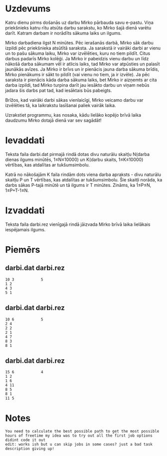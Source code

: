 

# Uzdevums
Katru dienu pirms došanās uz darbu Mirko pārbauda savu e-pastu. Viņa priekšnieks katru rītu atsūta darbu sarakstu, ko Mirko šajā dienā varētu darīt. Katram darbam ir norādīts sākuma laiks un ilgums.

Mirko darbadiena ilgst N minūtes. Pēc ierašanās darbā, Mirko sāk darbu izpildi pēc priekšnieka atsūtītā saraksta. Ja sarakstā ir vairāki darbi ar vienu un to pašu sākuma laiku, Mirko var izvēlēties, kuru no tiem pildīt. Citus darbus padarīs Mirko kolēģi. Ja Mirko ir pabeidzis vienu darbu un līdz nākošā darba sākumam vēl ir atlicis laiks, tad Mirko var atpūsties un palasīt jaunākās avīzes. Ja Mirko ir brīvs un ir pienācis jauna darba sākuma brīdis, Mirko pienākums ir sākt to pildīt (vai vienu no tiem, ja ir izvēle). Ja pēc saraksta ir pienācis kāda darba sākuma laiks, bet Mirko ir aizņemts ar cita darba izpildi, tad Mirko turpina darīt jau iesākto darbu un viņam nebūs jadara šis darbs pat tad, kad iesāktais būs pabeigts.

Brīžos, kad vairāki darbi sākas vienlaicīgi, Mirko veicamo darbu var izvēlēties tā, ka laikrakstu lasīšanai paliek vairāk laika.

Uzrakstiet programmu, kas nosaka, kādu lielāko kopējo brīvā laika daudzumu Mirko dotajā dienā var sev sagādāt!

 
# Ievaddati
Teksta faila darbi.dat pirmajā rindā dotas divu naturālu skaitļu N(darba dienas ilgums minūtēs, 1≤N≤10000) un K(darbu skaits, 1≤K≤10000) vērtības, kas atdalītas ar tukšumsimbolu.

Katrā no nākošajām K faila rindām dots viena darba apraksts - divu naturālu skaitļu P un T vērtības, kas atdalītas ar tukšumsimbolu. Šie skaitļi norāda, ka darbs sākas P-tajā minūtē un tā ilgums ir T minūtes. Zināms, ka 1≤P≤N, 1≤P+T-1≤N.

 
# Izvaddati
Teksta faila darbi.rez vienīgajā rindā jāizvada Mirko brīvā laika lielākais iespējamais ilgums.

 
# Piemērs
## darbi.dat	darbi.rez
    10 3            5
    1 2
    4 3
    5 1
 	 
## darbi.dat	darbi.rez
    10 6            5
    2 4
    2 2
    2 1
    4 7
    8 3
    8 1
 	 
## darbi.dat	darbi.rez
    15 6            4
    1 2
    1 6
    4 11
    8 5
    8 1
    11 5

# Notes
    You need to calculate the best possible path to get the most possible hours of freetime my idea was to try out all the first job options didint code it out
    edit: works ish but u can skip jobs in some cases? just a bad task description giving up!